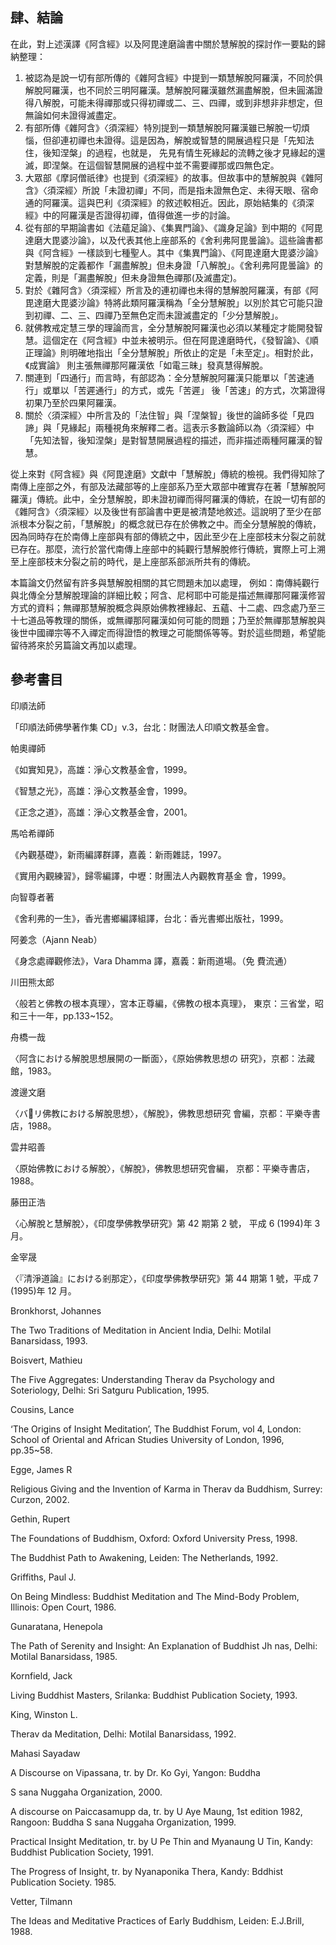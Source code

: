 ## 肆、結論

在此，對上述漢譯《阿含經》以及阿毘達磨論書中關於慧解脫的探討作一要點的歸納整理：

1. 被認為是說一切有部所傳的《雜阿含經》中提到一類慧解脫阿羅漢，不同於俱解脫阿羅漢，也不同於三明阿羅漢。慧解脫阿羅漢雖然漏盡解脫，但未圓滿證得八解脫，可能未得禪那或只得初禪或二、三、四禪，或到非想非非想定，但無論如何未證得滅盡定。
2. 有部所傳《雜阿含》〈須深經〉特別提到一類慧解脫阿羅漢雖已解脫一切煩惱，但卻連初禪也未證得。這是因為，解脫或智慧的開展過程只是「先知法住，後知涅槃」的過程，也就是， 先見有情生死緣起的流轉之後才見緣起的還滅，即涅槃。在這個智慧開展的過程中並不需要禪那或四無色定。
3. 大眾部《摩訶僧祇律》也提到《須深經》的故事。但故事中的慧解脫與《雜阿含》〈須深經〉所說「未證初禪」不同，而是指未證無色定、未得天眼、宿命通的阿羅漢。這與巴利《須深經》的敘述較相近。因此，原始結集的《須深經》中的阿羅漢是否證得初禪，值得做進一步的討論。
4. 從有部的早期論書如《法蘊足論》、《集異門論》、《識身足論》到中期的《阿毘達磨大毘婆沙論》，以及代表其他上座部系的《舍利弗阿毘曇論》。這些論書都與《阿含經》一樣談到七種聖人。其中《集異門論》、《阿毘達磨大毘婆沙論》對慧解脫的定義都作「漏盡解脫」但未身證「八解脫」。《舍利弗阿毘曇論》的定義，則是「漏盡解脫」但未身證無色禪那(及滅盡定)。
5. 對於《雜阿含》〈須深經〉所言及的連初禪也未得的慧解脫阿羅漢，有部《阿毘達磨大毘婆沙論》特將此類阿羅漢稱為「全分慧解脫」以別於其它可能只證到初禪、二、三、四禪乃至無色定而未證滅盡定的「少分慧解脫」。
6. 就佛教戒定慧三學的理論而言，全分慧解脫阿羅漢也必須以某種定才能開發智慧。這個定在《阿含經》中並未被明示。但在阿毘達磨時代，《發智論》、《順正理論》則明確地指出「全分慧解脫」所依止的定是「未至定」。相對於此，《成實論》 則主張無禪那阿羅漢依「如電三昧」發真慧得解脫。
7. 關連到「四通行」而言時，有部認為：全分慧解脫阿羅漢只能單以「苦速通行」或單以「苦遲通行」的方式，或先「苦遲」 後「苦速」的方式，次第證得初果乃至於四果阿羅漢。
8. 關於〈須深經〉中所言及的「法住智」與「涅槃智」後世的論師多從「見四諦」與「見緣起」兩種視角來解釋二者。這表示多數論師以為〈須深經〉中「先知法智，後知涅槃」是對智慧開展過程的描述，而非描述兩種阿羅漢的智慧。

從上來對《阿含經》與《阿毘達磨》文獻中「慧解脫」傳統的檢視。我們得知除了南傳上座部之外，有部及法藏部等的上座部系乃至大眾部中確實存在著「慧解脫阿羅漢」傳統。此中，全分慧解脫，即未證初禪而得阿羅漢的傳統，在說一切有部的《雜阿含》〈須深經〉以及後世有部論書中更是被清楚地敘述。這說明了至少在部派根本分裂之前，「慧解脫」的概念就已存在於佛教之中。而全分慧解脫的傳統，因為同時存在於南傳上座部與有部的傳統之中，因此至少在上座部枝末分裂之前就已存在。那麼，流行於當代南傳上座部中的純觀行慧解脫修行傳統，實際上可上溯至上座部枝末分裂之前的時代，是上座部系部派所共有的傳統。

本篇論文仍然留有許多與慧解脫相關的其它問題未加以處理， 例如：南傳純觀行與北傳全分慧解脫理論的詳細比較；阿含、尼柯耶中可能是描述無禪那阿羅漢修習方式的資料；無禪那慧解脫概念與原始佛教裡緣起、五蘊、十二處、四念處乃至三十七道品等教理的關係，或無禪那阿羅漢如何可能的問題；乃至於無禪那慧解脫與後世中國禪宗等不入禪定而得證悟的教理之可能關係等等。對於這些問題，希望能留待將來於另篇論文再加以處理。

## 參考書目

印順法師 

「印順法師佛學著作集 CD」v.3，台北：財團法人印順文教基金會。 

帕奧禪師 

《如實知見》，高雄：淨心文教基金會，1999。 

《智慧之光》，高雄：淨心文教基金會，1999。 

《正念之道》，高雄：淨心文教基金會，2001。 

馬哈希禪師 

《內觀基礎》，新雨編譯群譯，嘉義：新雨雜誌，1997。 

《實用內觀練習》，歸零編譯，中壢：財團法人內觀教育基金 會，1999。

 向智尊者著 

《舍利弗的一生》，香光書鄉編譯組譯，台北：香光書鄉出版社，1999。 

阿姜念（Ajann Neab） 

《身念處禪觀修法》，Vara Dhamma 譯，嘉義：新雨道場。（免 費流通） 

川田熊太郎 

〈般若と佛教の根本真理〉，宮本正尊編，《佛教の根本真理》， 東京：三省堂，昭和三十一年，pp.133~152。 

舟橋一哉 

〈阿含における解脫思想展開の一斷面〉，《原始佛教思想の 研究》，京都：法藏館，1983。 

渡邊文磨 

〈バリ佛教における解脫思想〉，《解脫》，佛教思想研究 會編，京都：平樂寺書店，1988。 

雲井昭善 

〈原始佛教における解脫〉，《解脫》，佛教思想研究會編， 京都：平樂寺書店，1988。 

藤田正浩 

〈心解脫と慧解脫〉，《印度學佛教學研究》第 42 期第 2 號， 平成 6 (1994)年 3 月。 

金宰晟 

〈『清淨道論』における剎那定〉，《印度學佛教學研究》第 44 期第 1 號，平成 7 (1995)年 12 月。 

Bronkhorst, Johannes 

The Two Traditions of Meditation in Ancient India, Delhi: Motilal Banarsidass, 1993. 

Boisvert, Mathieu 

The Five Aggregates: Understanding Therav da Psychology and Soteriology, Delhi: Sri Satguru Publication, 1995. 

Cousins, Lance 

‘The Origins of Insight Meditation’, The Buddhist Forum, vol 4, London: School of Oriental and African Studies University of London, 1996, pp.35~58. 

Egge, James R 

Religious Giving and the Invention of Karma in Therav da Buddhism, Surrey: Curzon, 2002. 

Gethin, Rupert 

The Foundations of Buddhism, Oxford: Oxford University Press, 1998. 

The Buddhist Path to Awakening, Leiden: The Netherlands, 1992. 

Griffiths, Paul J. 

On Being Mindless: Buddhist Meditation and The Mind-Body Problem, Illinois: Open Court, 1986. 

Gunaratana, Henepola 

The Path of Serenity and Insight: An Explanation of Buddhist Jh nas, Delhi: Motilal Banarsidass, 1985. 

Kornfield, Jack 

Living Buddhist Masters, Srilanka: Buddhist Publication Society, 1993. 

King, Winston L. 

Therav da Meditation, Delhi: Motilal Banarsidass, 1992. 

Mahasi Sayadaw 

A Discourse on Vipassana, tr. by Dr. Ko Gyi, Yangon: Buddha 

S sana Nuggaha Organization, 2000. 

A discourse on Paiccasamupp da, tr. by U Aye Maung, 1st edition 1982, Rangoon: Buddha S sana Nuggaha Organization, 1999. 

Practical Insight Meditation, tr. by U Pe Thin and Myanaung U Tin, Kandy: Buddhist Publication Society, 1991. 

The Progress of Insight, tr. by Nyanaponika Thera, Kandy: Bddhist Publication Society. 1985. 

Vetter, Tilmann 

The Ideas and Meditative Practices of Early Buddhism, Leiden: E.J.Brill, 1988. 